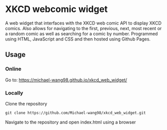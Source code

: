 # XKCD webcomic widget

A web widget that interfaces with the XKCD web comic API to display XKCD comics. Also allows for navigating to the first, previous, next, most recent or a random comic as well as searching for a comic by number. Programmed using HTML, JavaScript and CSS and then hosted using Github Pages. 

## Usage

### Online

Go to: https://michael-wang98.github.io/xkcd_web_widget/

### Locally

Clone the repository 

```git clone https://github.com/Michael-wang98/xkcd_web_widget.git```

Navigate to the repository and open index.html using a browser
